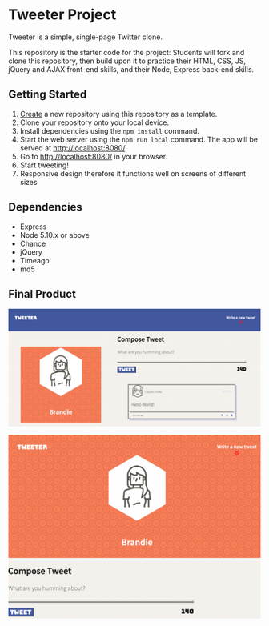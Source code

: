 # Tweeter Project

Tweeter is a simple, single-page Twitter clone.

This repository is the starter code for the project: Students will fork and clone this repository, then build upon it to practice their HTML, CSS, JS, jQuery and AJAX front-end skills, and their Node, Express back-end skills.

## Getting Started

1. [Create](https://docs.github.com/en/repositories/creating-and-managing-repositories/creating-a-repository-from-a-template) a new repository using this repository as a template.
2. Clone your repository onto your local device.
3. Install dependencies using the `npm install` command.
3. Start the web server using the `npm run local` command. The app will be served at <http://localhost:8080/>.
4. Go to <http://localhost:8080/> in your browser.
5. Start tweeting!
6. Responsive design therefore it functions well on screens of different sizes

## Dependencies

- Express
- Node 5.10.x or above
- Chance
- jQuery
- Timeago
- md5

## Final Product
!['Tweeter Webpage Screenshot'](https://github.com/brandiecroberts/tweeter_assignment/blob/main/docs/tweets.png?raw=true)

!['Screenshot of tweet compose box'](https://github.com/brandiecroberts/tweeter_assignment/blob/main/docs/tweet-box.png?raw=true)